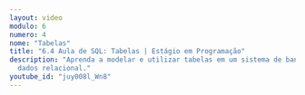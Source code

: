 ```yaml
---
layout: video
modulo: 6
numero: 4
nome: "Tabelas"
title: "6.4 Aula de SQL: Tabelas | Estágio em Programação"
description: "Aprenda a modelar e utilizar tabelas em um sistema de banco de
  dados relacional."
youtube_id: "juy008l_Wn8"
---
```


